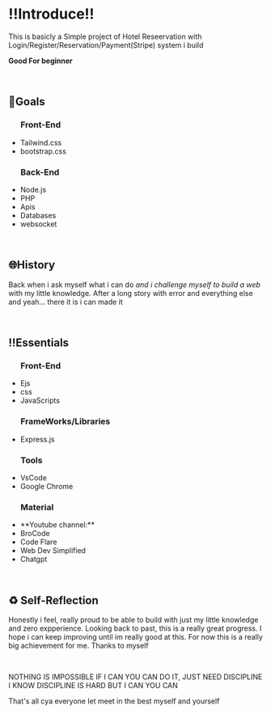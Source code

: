 <h1>‼️Introduce‼️</h1>
<p>This is basicly a Simple project of Hotel Reseervation with Login/Register/Reservation/Payment(Stripe) system i build</p>
<p><b>Good For beginner</b></p>
<br>

<h2>🎯Goals</h2>
<ul>
    <h3>Front-End</h3>
      <li>Tailwind.css</li>
      <li>bootstrap.css</li>
    <h3>Back-End</h3>
      <li>Node.js</li>
      <li>PHP</li>
      <li>Apis</li>
      <li>Databases</li>
      <li>websocket</li>
</ul>
<br>

<h2>🌐History</h2>
  <p>Back when i ask myself what i can do <i>and i challenge myself to build a web</i> with my little knowledge. After a long story with error and everything else and yeah... there it is i can made it</p>
<br>

<h2>‼️Essentials</h2>
<ul>
    <h3>Front-End</h3>
      <li>Ejs</li>
      <li>css</li>
      <li>JavaScripts</li>
    <h3>FrameWorks/Libraries</h3>
      <li>Express.js</li>
    <h3>Tools</h3>
      <li>VsCode</li>
      <li>Google Chrome</li>
    <h3>Material</h3>
      <li>**Youtube channel:**</li>
      <li>BroCode</li>
      <li>Code Flare</li>
      <li>Web Dev Simplified</li>
      <li>Chatgpt</li>
</ul>
<br>

<h2>♻️ Self-Reflection</h2>
<p>Honestly i feel, really proud to be able to build with just my little knowledge and zero expperience. Looking back to past, this is a really great progress. I hope i can keep improving until im really good at this. For now this is a really big achievement for me. Thanks to myself</p><br>
<p>NOTHING IS IMPOSSIBLE IF I CAN YOU CAN DO IT, JUST NEED DISCIPLINE I KNOW DISCIPLINE IS HARD BUT I CAN YOU CAN</p>
<p>That's all cya everyone let meet in the best myself and yourself</p>
